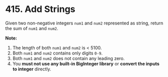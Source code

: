 # 415. Add Strings

Given two non-negative integers `num1` and `num2` represented as string, return the sum of `num1` and `num2`.

**Note:**

1. The length of both `num1` and `num2` is < 5100.
2. Both `num1` and `num2` contains only digits `0-9`.
3. Both `num1` and `num2` does not contain any leading zero.
4. You **must not use any built-in BigInteger library** or **convert the inputs to integer** directly.

